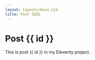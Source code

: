 ```yaml
---
layout: layouts/base.njk
title: Post 3165
---
```


# Post {{ id }}

This is post {{ id }} in my Eleventy project.
